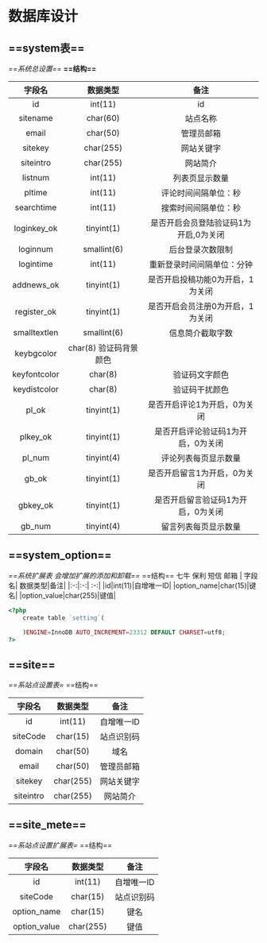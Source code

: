 # 数据库设计

## ==system表==
*==系统总设置==*
**==结构==**

| 字段名| 数据类型|备注|
|:-:|:-:| :-:|
| id|int(11)|id|
|sitename|char(60)|站点名称|
|email|char(50)|管理员邮箱|
|sitekey|char(255)|网站关键字|
|siteintro|char(255)|网站简介|
|listnum|int(11)|列表页显示数量|
|pltime|int(11)|评论时间间隔单位：秒|
|searchtime|int(11)|搜索时间间隔单位：秒|
|loginkey_ok|tinyint(1)|是否开启会员登陆验证码1为开启,0为关闭|
|loginnum|smallint(6)|后台登录次数限制|
|logintime|int(11)|重新登录时间间隔单位：分钟|
|addnews_ok|tinyint(1)|是否开启投稿功能0为开启，1为关闭|
|register_ok|tinyint(1)|是否开启会员注册0为开启，1为关闭|
|smalltextlen|smallint(6)|信息简介截取字数|
|keybgcolor|char(8)	验证码背景颜色|
|keyfontcolor|char(8)|验证码文字颜色|
|keydistcolor|char(8)|验证码干扰颜色|
|pl_ok|tinyint(1)|是否开启评论1为开启，0为关闭|
|plkey_ok|tinyint(1)|是否开启评论验证码1为开启，0为关闭|
|pl_num|tinyint(4)|评论列表每页显示数量|
|gb_ok|tinyint(1)|是否开启留言1为开启，0为关闭|
|gbkey_ok|tinyint(1)|是否开启留言验证码1为开启，0为关闭|
|gb_num|tinyint(4)|留言列表每页显示数量|

## ==system_option==
*==系统扩展表 会增加扩展的添加和卸载==*
==结构==
七牛 保利 短信 邮箱
| 字段名| 数据类型|备注|
|:-:|:-:| :-:|
|id|int(11)|自增唯一ID|
|option_name|char(15)|键名|
|option_value|char(255)|键值|

```php
<?php
	create table `setting`(
    	
    )ENGINE=InnoDB AUTO_INCREMENT=23312 DEFAULT CHARSET=utf8;
?>
```
## ==site==
*==系站点设置表=*
==结构==

| 字段名| 数据类型|备注|
|:-:|:-:| :-:|
|id|int(11)|自增唯一ID|
|siteCode|char(15)|站点识别码|
|domain|char(50)|域名|
|email|char(50)|管理员邮箱|
|sitekey|char(255)|网站关键字|
|siteintro|char(255)|网站简介|

## ==site_mete==
*==系站点设置扩展表=*
==结构==

| 字段名| 数据类型|备注|
|:-:|:-:| :-:|
|id|int(11)|自增唯一ID|
|siteCode|char(15)|站点识别码|
|option_name|char(15)|键名|
|option_value|char(255)|键值|

